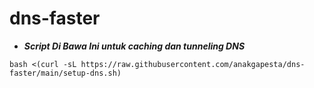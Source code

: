 # dns-faster

- ***Script Di Bawa Ini untuk caching dan tunneling DNS***

<pre><code>bash <(curl -sL https://raw.githubusercontent.com/anakgapesta/dns-faster/main/setup-dns.sh)
</code></pre>
